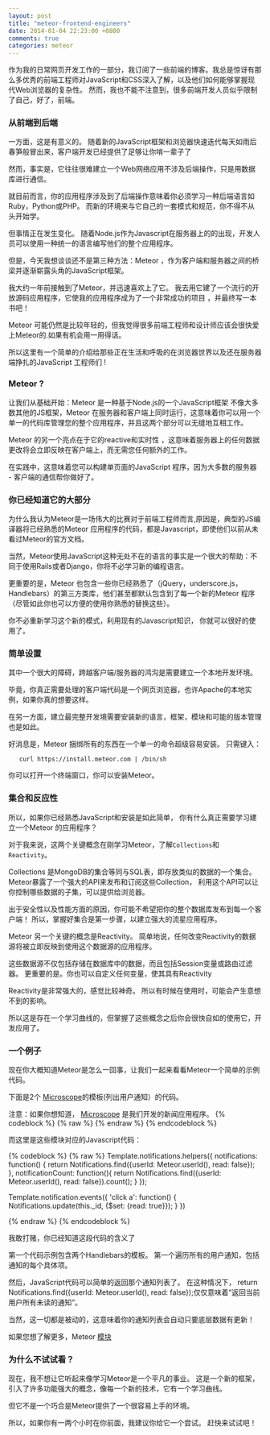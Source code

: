 ```yaml
---
layout: post
title: "meteor-frontend-engineers"
date: 2014-01-04 22:23:00 +0800
comments: true
categories: meteor
---
```



作为我的日常网页开发工作的一部分，我订阅了一些前端的博客。我总是惊讶有那么多优秀的前端工程师对JavaScript和CSS深入了解，以及他们如何能够掌握现代Web浏览器的复杂性。 然而，我也不能不注意到，很多前端开发人员似乎限制了自己，好了，前端。

### 从前端到后端

一方面，这是有意义的。 随着新的JavaScript框架和浏览器快速迭代每天如雨后春笋般冒出来，客户端开发已经提供了足够让你啃一辈子了

然而，事实是，它往往很难建立一个Web网络应用不涉及后端操作，只是用数据库进行通信。

就目前而言，你的应用程序涉及到了后端操作意味着你必须学习一种后端语言如Ruby，Python或PHP。 而新的环境来与它自己的一套模式和规范，你不得不从头开始学。


但事情正在发生变化。 随着Node.js作为Javascript在服务器上的的出现，开发人员可以使用一种统一的语言编写他们的整个应用程序。

但是，今天我想谈谈还不是第三种方法：Meteor ，作为客户端和服务器之间的桥梁并逐渐崭露头角的JavaScript框架。

我大约一年前接触到了Meteor，并迅速喜欢上了它。 我去用它建了一个流行的开放源码应用程序，它使我的应用程序成为了一个非常成功的项目 ，并最终写一本书吧！

Meteor 可能仍然是比较年轻的，但我觉得很多前端工程师和设计师应该会很快爱上Meteor的.如果有机会用一用得话。

所以这里有一个简单的介绍给那些正在生活和呼吸的在浏览器世界以及还在服务器端挣扎的JavaScript 工程师们 !


### Meteor ?

让我们从基础开始：Meteor 是一种基于Node.js的一个JavaScript框架 不像大多数其他的JS框架，Meteor 在服务器和客户端上同时运行，这意味着你可以用一个单一的代码库管理您的整个应用程序，并且这两个部分可以无缝地互相工作。

Meteor 的另一个亮点在于它的reactive和实时性 ，这意味着服务器上的任何数据更改将会立即反映在客户端上，而无需您任何额外的工作。

在实践中，这意味着您可以构建单页面的JavaScript 程序，因为大多数的服务器 - 客户端的通信帮你做好了。


### 你已经知道它的大部分


为什么我认为Meteor是一场伟大的比赛对于前端工程师而言,原因是，典型的JS编译器将已经熟悉的Meteor 应用程序的代码，都是Javascript，即使他们以前从未看过Meteor的官方文档。

当然，Meteor使用JavaScript这种无处不在的语言的事实是一个很大的帮助：不同于使用Rails或者Django，你将不必学习新的编程语言。

更重要的是，Meteor 也包含一些你已经熟悉了（jQuery，underscore.js，Handlebars）的第三方类库，他们甚至都默认包含到了每一个新的Meteor 程序（尽管如此你也可以方便的使用你熟悉的替换这些）。

你不必重新学习这个新的模式，利用现有的Javascript知识， 你就可以很好的使用了。

### 简单设置

其中一个很大的障碍，跨越客户端/服务器的鸿沟是需要建立一个本地开发环境。

毕竟，你真正需要处理的客户端代码是一个网页浏览器，也许Apache的本地实例，如果你真的想要这样。

在另一方面，建立最完整开发境需要安装新的语言，框架，模块和可能的版本管理也是如此。

好消息是，Meteor 捆绑所有的东西在一个单一的命令超级容易安装。 只需键入：

``    curl https://install.meteor.com | /bin/sh ``

你可以打开一个终端窗口，你可以安装Meteor。

### **集合和反应性**


所以，如果你已经熟悉JavaScript和安装是如此简单， 你有什么真正需要学习建立一个Meteor 的应用程序？

对于我来说，这两个关键概念在刚学习Meteor，了解``Collections``和 ``Reactivity``。

Collections 是MongoDB的集合等同与SQL表，即存放类似的数据的一个集合。 Meteor暴露了一个强大的API来发布和订阅这些Collection， 利用这个API可以让你控制哪些数据的子集，可以提供给浏览器。


出于安全性以及性能方面的原因，你可能不希望把你的整个数据库发布到每一个客户端！ 所以，掌握好集合是第一步骤，以建立强大的流星应用程序。

Meteor 另一个关键的概念是Reactivity。 简单地说，任何改变Reactivity的数据源将被立即反映到使用这个数据源的应用程序。

这些数据源不仅包括存储在数据库中的数据，而且包括Session变量或路由过滤器。 更重要的是。你也可以自定义任何变量，使其具有Reactivity

Reactivity是非常强大的，感觉比较神奇。 所以有时候在使用时，可能会产生意想不到的影响。

所以这是存在一个学习曲线的，但掌握了这些概念之后你会很快自如的使用它，开发应用了。


### 一个例子

现在你大概知道Meteor是怎么一回事，让我们一起来看看Meteor一个简单的示例代码。

下面是2个 [Microscope](https://github.com/DiscoverMeteor/Microscope)的模板(列出用户通知）的代码。

注意：如果你想知道， [Microscope](https://github.com/DiscoverMeteor/Microscope) 是我们开发的新闻应用程序。
{% codeblock %}
{% raw %}
<template name="notifications">
  <ul class="notification">
    {{#if notificationCount}}
      {{#each notifications}}
        {{> notification}}
      {{/each}}
    {{else}}
      <li><span>No Notifications</span></li>
    {{/if}}
  </ul>
</template>

<template name="notification">
  <li>
    <a href="{{postPagePath postId}}">
     <strong>{{commenterName}}</strong> commented on your post
    </a>
  </li>
</template>
{% endraw %}
{% endcodeblock %}

而这里是这些模块对应的Javascript代码：

{% codeblock %}
{% raw %}
  Template.notifications.helpers({
    notifications: function() {
     return Notifications.find({userId: Meteor.userId(), read: false});
    },
    notificationCount: function(){
     return Notifications.find({userId: Meteor.userId(), read: false}).count();
    }
  });

  Template.notification.events({
    'click a': function() {
      Notifications.update(this._id, {$set: {read: true}});
    }
  })

{% endraw %}
{% endcodeblock %}


我敢打赌，你已经知道这段代码的含义了

第一个代码示例包含两个Handlebars的模板。 第一个遍历所有的用户通知，包括通知的每个具体项。

然后，JavaScript代码可以简单的返回那个通知列表了。 在这种情况下， return Notifications.find({userId: Meteor.userId(), read: false});仅仅意味着“返回当前用户所有未读的通知”。

当然，这一切都是被动的，这意味着你的通知列表会自动只要底层数据有更新！

如果您想了解更多，Meteor [模块](http://www.discovermeteor.com/2013/02/20/a-look-at-a-meteor-template/)

### 为什么不试试看？

现在，我不想让它听起来像学习Meteor是一个平凡的事业。 这是一个新的框架，引入了许多功能强大的概念，像每一个新的技术，它有一个学习曲线。

但它不是一个巧合是Meteor提供了一个很容易上手的环境。

<p>所以，如果你有一两个小时在你前面，我建议你给它一个尝试。 赶快来试试吧！
